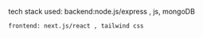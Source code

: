 
tech stack used:
    backend:node.js/express , js, mongoDB
    
    frontend: next.js/react , tailwind css


